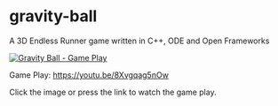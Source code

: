 # gravity-ball
A 3D Endless Runner game written in C++, ODE and Open Frameworks

[![Gravity Ball - Game Play](http://img.youtube.com/vi/8Xvgqag5nOw/0.jpg)](https://youtu.be/8Xvgqag5nOw "Gravity Ball - Game Play")

Game Play: https://youtu.be/8Xvgqag5nOw

Click the image or press the link to watch the game play.
